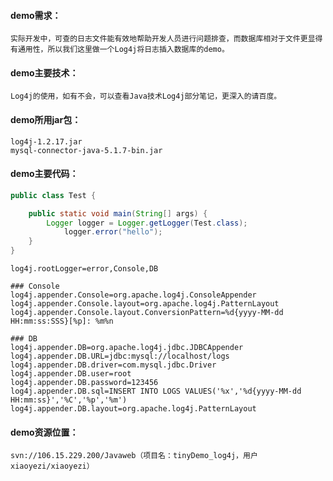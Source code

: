 #### demo需求：
    实际开发中，可查的日志文件能有效地帮助开发人员进行问题排查，而数据库相对于文件更显得有通用性，所以我们这里做一个Log4j将日志插入数据库的demo。
    
#### demo主要技术：
    Log4j的使用，如有不会，可以查看Java技术Log4j部分笔记，更深入的请百度。
    
#### demo所用jar包：
    log4j-1.2.17.jar
    mysql-connector-java-5.1.7-bin.jar

#### demo主要代码：
``` Java
public class Test {

	public static void main(String[] args) {
	    Logger logger = Logger.getLogger(Test.class);
		    logger.error("hello");
	}
}
``` 
    
``` properties
log4j.rootLogger=error,Console,DB

### Console
log4j.appender.Console=org.apache.log4j.ConsoleAppender
log4j.appender.Console.layout=org.apache.log4j.PatternLayout
log4j.appender.Console.layout.ConversionPattern=%d{yyyy-MM-dd HH:mm:ss:SSS}[%p]: %m%n

### DB
log4j.appender.DB=org.apache.log4j.jdbc.JDBCAppender
log4j.appender.DB.URL=jdbc:mysql://localhost/logs
log4j.appender.DB.driver=com.mysql.jdbc.Driver
log4j.appender.DB.user=root
log4j.appender.DB.password=123456
log4j.appender.DB.sql=INSERT INTO LOGS VALUES('%x','%d{yyyy-MM-dd HH:mm:ss}','%C','%p','%m')
log4j.appender.DB.layout=org.apache.log4j.PatternLayout 
```

#### demo资源位置：
    svn://106.15.229.200/Javaweb（项目名：tinyDemo_log4j，用户 xiaoyezi/xiaoyezi）